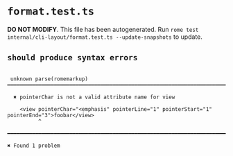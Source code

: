 # `format.test.ts`

**DO NOT MODIFY**. This file has been autogenerated. Run `rome test internal/cli-layout/format.test.ts --update-snapshots` to update.

## `should produce syntax errors`

```

 unknown parse(romemarkup) ━━━━━━━━━━━━━━━━━━━━━━━━━━━━━━━━━━━━━━━━━━━━━━━━━━━━━━━━━━━━━━━━━━━━━━━━━

  ✖ pointerChar is not a valid attribute name for view

    <view pointerChar="<emphasis" pointerLine="1" pointerStart="1" pointerEnd="3">foobar</view>
          ^

━━━━━━━━━━━━━━━━━━━━━━━━━━━━━━━━━━━━━━━━━━━━━━━━━━━━━━━━━━━━━━━━━━━━━━━━━━━━━━━━━━━━━━━━━━━━━━━━━━━━

✖ Found 1 problem

```
